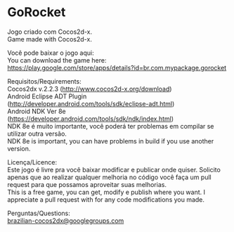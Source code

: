 GoRocket
========

Jogo criado com Cocos2d-x.  
Game made with Cocos2d-x.  

Você pode baixar o jogo aqui:  
You can download the game here:  
https://play.google.com/store/apps/details?id=br.com.mypackage.gorocket

Requisitos/Requirements:  
Cocos2dx v.2.2.3 (http://www.cocos2d-x.org/download)  
Android Eclipse ADT Plugin (http://developer.android.com/tools/sdk/eclipse-adt.html)  
Android NDK Ver 8e (https://developer.android.com/tools/sdk/ndk/index.html)  
NDK 8e é muito importante, você poderá ter problemas em compilar se utilizar outra versão.  
NDK 8e is important, you can have problems in build if you use another version.  


Licença/Licence:   
Este jogo é livre pra você baixar modificar e publicar onde quiser. Solicito apenas que ao realizar qualquer melhoria no código você faça um pull request para que possamos aproveitar suas melhorias.   
This is a free game, you can get, modify e publish where you want. I appreciate a pull request with for any code modifications you made.   

Perguntas/Questions:  
brazilian-cocos2dx@googlegroups.com

